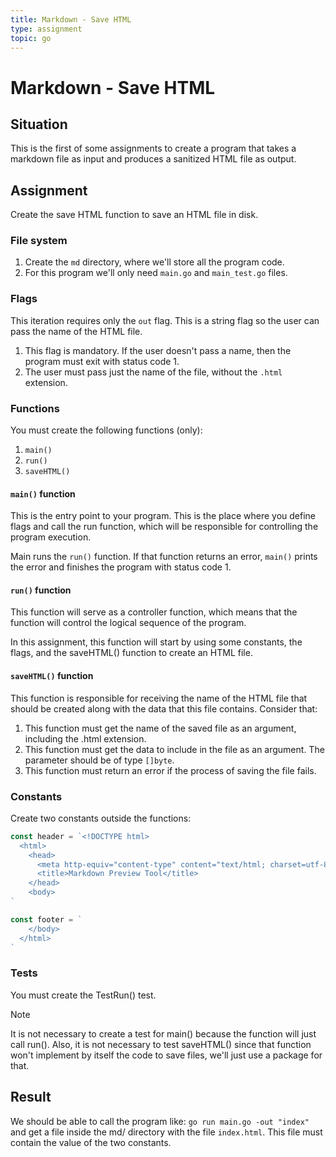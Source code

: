 ```yaml
---
title: Markdown - Save HTML
type: assignment
topic: go
---
```


# Markdown - Save HTML

## Situation

This is the first of some assignments to create a program that takes a markdown file as input and produces a sanitized HTML file as output.

## Assignment

Create the save HTML function to save an HTML file in disk.

### File system

1. Create the `md` directory, where we'll store all the program code.
2. For this program we'll only need `main.go` and `main_test.go` files.

### Flags

This iteration requires only the `out` flag. This is a string flag so the user can pass the name of the HTML file.

1. This flag is mandatory. If the user doesn't pass a name, then the program must exit with status code 1.
2. The user must pass just the name of the file, without the `.html` extension.

### Functions

You must create the following functions (only):

1. `main()`
2. `run()`
3. `saveHTML()`

#### `main()` function

This is the entry point to your program. This is the place where you define flags and call the run function, which will be responsible for controlling the program execution.

Main runs the `run()` function. If that function returns an error, `main()` prints the error and finishes the program with status code 1.

#### `run()` function

This function will serve as a controller function, which means that the function will control the logical sequence of the program.

In this assignment, this function will start by using some constants, the flags, and the saveHTML() function to create an HTML file.

#### `saveHTML()` function

This function is responsible for receiving the name of the HTML file that should be created along with the data that this file contains. Consider that:

1. This function must get the name of the saved file as an argument, including the .html extension.
2. This function must get the data to include in the file as an argument. The parameter should be of type `[]byte`.
3. This function must return an error if the process of saving the file fails.

### Constants

Create two constants outside the functions:

```go
const header = `<!DOCTYPE html>
  <html>
    <head>
      <meta http-equiv="content-type" content="text/html; charset=utf-8" />
      <title>Markdown Preview Tool</title>
    </head>
    <body>
`

const footer = `
    </body>
  </html>
`
```

### Tests

You must create the TestRun() test.

> [!NOTE]
> It is not necessary to create a test for main() because the function will just call run().
> Also, it is not necessary to test saveHTML() since that function won't implement by itself the code to save files, we'll just use a package for that.

## Result

We should be able to call the program like: `go run main.go -out "index"` and get a file inside the md/ directory with the file `index.html`. This file must contain the value of the two constants.
